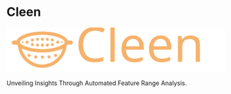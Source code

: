 # Cleen

![cleen](https://github.com/yinsn/cleen/blob/develop/docs/images/Cleen.svg)

Unveiling Insights Through Automated Feature Range Analysis.
